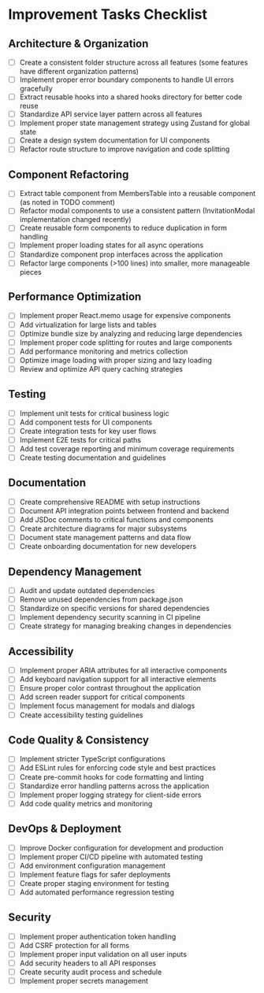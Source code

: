 
# Improvement Tasks Checklist

## Architecture & Organization

- [ ] Create a consistent folder structure across all features (some features have different organization patterns)
- [ ] Implement proper error boundary components to handle UI errors gracefully
- [ ] Extract reusable hooks into a shared hooks directory for better code reuse
- [ ] Standardize API service layer pattern across all features
- [ ] Implement proper state management strategy using Zustand for global state
- [ ] Create a design system documentation for UI components
- [ ] Refactor route structure to improve navigation and code splitting

## Component Refactoring

- [ ] Extract table component from MembersTable into a reusable component (as noted in TODO comment)
- [ ] Refactor modal components to use a consistent pattern (InvitationModal implementation changed recently)
- [ ] Create reusable form components to reduce duplication in form handling
- [ ] Implement proper loading states for all async operations
- [ ] Standardize component prop interfaces across the application
- [ ] Refactor large components (>100 lines) into smaller, more manageable pieces

## Performance Optimization

- [ ] Implement proper React.memo usage for expensive components
- [ ] Add virtualization for large lists and tables
- [ ] Optimize bundle size by analyzing and reducing large dependencies
- [ ] Implement proper code splitting for routes and large components
- [ ] Add performance monitoring and metrics collection
- [ ] Optimize image loading with proper sizing and lazy loading
- [ ] Review and optimize API query caching strategies

## Testing

- [ ] Implement unit tests for critical business logic
- [ ] Add component tests for UI components
- [ ] Create integration tests for key user flows
- [ ] Implement E2E tests for critical paths
- [ ] Add test coverage reporting and minimum coverage requirements
- [ ] Create testing documentation and guidelines

## Documentation

- [ ] Create comprehensive README with setup instructions
- [ ] Document API integration points between frontend and backend
- [ ] Add JSDoc comments to critical functions and components
- [ ] Create architecture diagrams for major subsystems
- [ ] Document state management patterns and data flow
- [ ] Create onboarding documentation for new developers

## Dependency Management

- [ ] Audit and update outdated dependencies
- [ ] Remove unused dependencies from package.json
- [ ] Standardize on specific versions for shared dependencies
- [ ] Implement dependency security scanning in CI pipeline
- [ ] Create strategy for managing breaking changes in dependencies

## Accessibility

- [ ] Implement proper ARIA attributes for all interactive components
- [ ] Add keyboard navigation support for all interactive elements
- [ ] Ensure proper color contrast throughout the application
- [ ] Add screen reader support for critical components
- [ ] Implement focus management for modals and dialogs
- [ ] Create accessibility testing guidelines

## Code Quality & Consistency

- [ ] Implement stricter TypeScript configurations
- [ ] Add ESLint rules for enforcing code style and best practices
- [ ] Create pre-commit hooks for code formatting and linting
- [ ] Standardize error handling patterns across the application
- [ ] Implement proper logging strategy for client-side errors
- [ ] Add code quality metrics and monitoring

## DevOps & Deployment

- [ ] Improve Docker configuration for development and production
- [ ] Implement proper CI/CD pipeline with automated testing
- [ ] Add environment configuration management
- [ ] Implement feature flags for safer deployments
- [ ] Create proper staging environment for testing
- [ ] Add automated performance regression testing

## Security

- [ ] Implement proper authentication token handling
- [ ] Add CSRF protection for all forms
- [ ] Implement proper input validation on all user inputs
- [ ] Add security headers to all API responses
- [ ] Create security audit process and schedule
- [ ] Implement proper secrets management